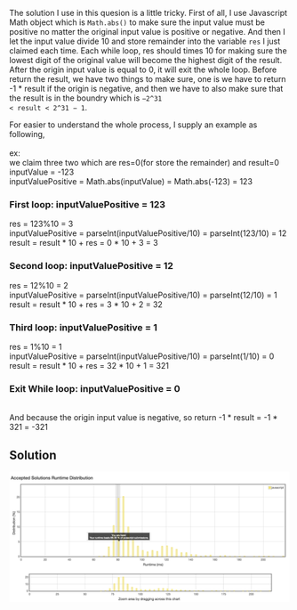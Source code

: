 The solution I use in this quesion is a little tricky. First of all, I use Javascript Math object which is <code>Math.abs()</code> to make sure the input value must be positive no matter the original input value is positive or negative.
And then I let the input value divide 10 and store remainder into the variable <code>res</code> I just claimed each time. Each while loop, res should times 10 for making sure the lowest digit of the original value will become the highest digit of the result.
After the origin input value is equal to 0, it will exit the whole loop. Before return the result, we have two things to make sure,
one is we have to return -1 * result if the origin is negative, and then we have to also make sure that the result is in the boundry which is
<code>−2^31 < result < 2^31 − 1</code>. 

For easier to understand the whole process, I supply an example as following,
<br>
<br>ex: 
<br>we claim three two which are res=0(for store the remainder) and result=0 
<br>inputValue = -123
<br>inputValuePositive = Math.abs(inputValue) = Math.abs(-123) = 123
<br>
### First loop: inputValuePositive = 123
res = 123%10 = 3
<br>inputValuePositive = parseInt(inputValuePositive/10) = parseInt(123/10) = 12
<br>result = result * 10 + res = 0 * 10 + 3 = 3
<br>
### Second loop: inputValuePositive = 12
res = 12%10 = 2
<br>inputValuePositive = parseInt(inputValuePositive/10) = parseInt(12/10) = 1
<br>result = result * 10 + res = 3 * 10 + 2 = 32
<br>
### Third loop: inputValuePositive = 1
res = 1%10 = 1
<br>inputValuePositive = parseInt(inputValuePositive/10) = parseInt(1/10) = 0
<br>result = result * 10 + res = 32 * 10 + 1 = 321
<br>
### Exit While loop: inputValuePositive = 0 
<br>And because the origin input  value is negative, so return -1 * result = -1 * 321 = -321


## Solution
<div align=center>
  <img src="https://github.com/haoweichen/leetCode/blob/master/7_reverseInteger/Screen%20Shot%202018-06-25%20at%207.44.39%20PM.png"/>
</div>



